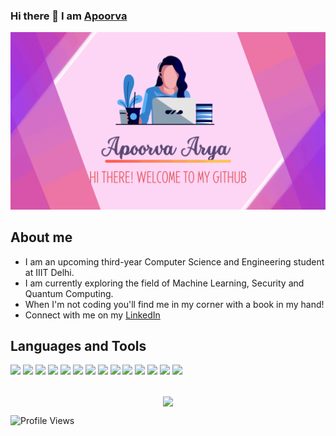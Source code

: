### Hi there 👋 I am [Apoorva](https://github.com/apoorva-aa)
<img src="https://raw.githubusercontent.com/apoorva-aa/apoorva-aa/main/icons_badges/Apoorva_Banner.gif">

<!--
**apoorva-aa/apoorva-aa** is a ✨ _special_ ✨ repository because its `README.md` (this file) appears on your GitHub profile.
-->
## About me
  - I am an upcoming third-year Computer Science and Engineering student at IIIT Delhi.
  - I am currently exploring the field of Machine Learning, Security and Quantum Computing.
  - When I'm not coding you'll find me in my corner with a book in my hand!
  - Connect with me on my [LinkedIn](https://www.linkedin.com/in/apoorva-arya02/)

## Languages and Tools
<p>
  <img src="https://img.shields.io/badge/Java-ED8B00?style=for-the-badge&logo=java&logoColor=white">
  <img src="https://img.shields.io/badge/Python-FFD43B?style=for-the-badge&logo=python&logoColor=darkgreen">
  <img src="https://img.shields.io/badge/CSS3-1572B6?style=for-the-badge&logo=css3&logoColor=white">
  <img src="https://img.shields.io/badge/HTML5-E34F26?style=for-the-badge&logo=html5&logoColor=white">
  <img src="https://img.shields.io/badge/javascript-%23323330.svg?style=for-the-badge&logo=javascript&logoColor=%23F7DF1E">
  <img src="https://img.shields.io/badge/C-00599C?style=for-the-badge&logo=c&logoColor=white">
  <img src="https://img.shields.io/badge/MySQL-005C84?style=for-the-badge&logo=mysql&logoColor=white">
  <img src="https://img.shields.io/badge/Numpy-777BB4?style=for-the-badge&logo=numpy&logoColor=white">
  <img src="https://img.shields.io/badge/pandas-%23150458.svg?style=for-the-badge&logo=pandas&logoColor=white">
  <img src="https://img.shields.io/badge/scikit--learn-%23F7931E.svg?style=for-the-badge&logo=scikit-learn&logoColor=white">
  <img src="https://img.shields.io/badge/latex-%23008080.svg?style=for-the-badge&logo=latex&logoColor=white">
  <img src = "https://img.shields.io/badge/kotlin-%230095D5.svg?style=for-the-badge&logo=kotlin&logoColor=white">
  <img src="https://img.shields.io/badge/Canva-%2300C4CC.svg?&style=for-the-badge&logo=Canva&logoColor=white">
  <img src="https://img.shields.io/badge/Figma-F24E1E?style=for-the-badge&logo=figma&logoColor=white">
 </p>
 
## 
 
<p align=center>  
  <img align=center src="https://github-readme-stats.vercel.app/api?username=apoorva-aa&show_icons=true&theme=radical">
</p>

![Profile Views](https://komarev.com/ghpvc/?username=apoorva-aa&&style=flat-square) 
 
  
